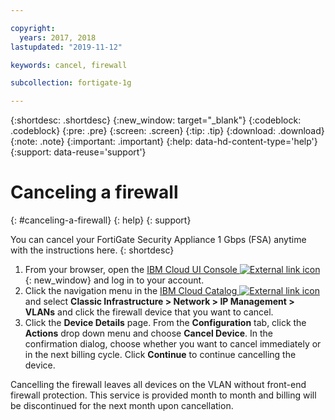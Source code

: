 ```yaml
---

copyright:
  years: 2017, 2018
lastupdated: "2019-11-12"

keywords: cancel, firewall

subcollection: fortigate-1g

---
```


{:shortdesc: .shortdesc}
{:new_window: target="_blank"}
{:codeblock: .codeblock}
{:pre: .pre}
{:screen: .screen}
{:tip: .tip}
{:download: .download}
{:note: .note}
{:important: .important}
{:help: data-hd-content-type='help'}
{:support: data-reuse='support'}

# Canceling a firewall
{: #canceling-a-firewall}
{: help}
{: support}

You can cancel your FortiGate Security Appliance 1 Gbps (FSA) anytime with the instructions here.
{: shortdesc}

1. From your browser, open the [IBM Cloud UI Console ![External link icon](../../icons/launch-glyph.svg "External link icon")](https://cloud.ibm.com/classic/security/firewalls/multivlan/provision){: new_window} and log in to your account.
2. Click the navigation menu in the [IBM Cloud Catalog ![External link icon](../../icons/launch-glyph.svg "External link icon")](https://cloud.ibm.com) and select **Classic Infrastructure > Network > IP Management > VLANs** and click the firewall device that you want to cancel.
3. Click the **Device Details** page. From the **Configuration** tab, click the **Actions** drop down menu and choose **Cancel Device**. In the confirmation dialog, choose whether you want to cancel immediately or in the next billing cycle. Click **Continue** to continue cancelling the device.

Cancelling the firewall leaves all devices on the VLAN without front-end firewall protection. This service is provided month to month and billing will be discontinued for the next month upon cancellation.
